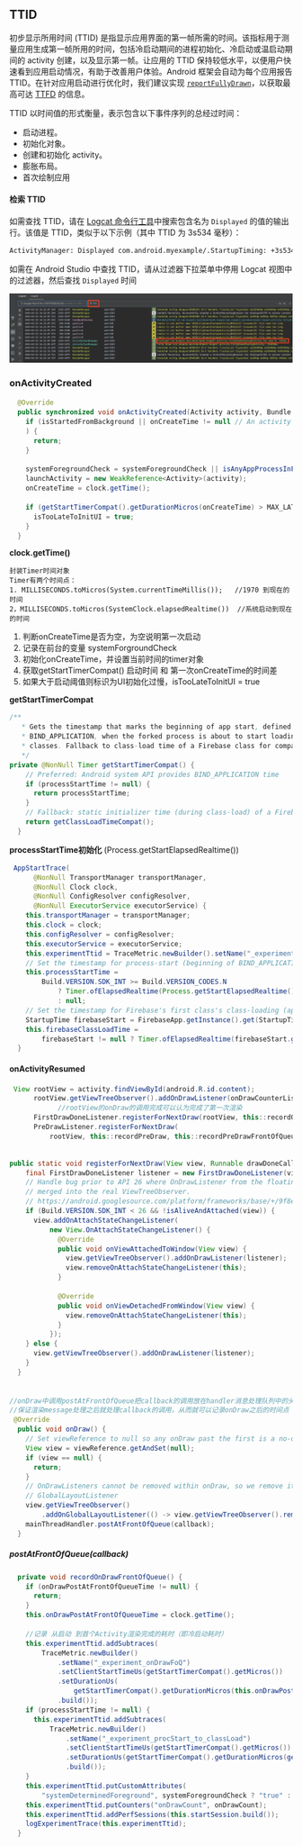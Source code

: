 ## TTID ##

初步显示所用时间 (TTID) 是指显示应用界面的第一帧所需的时间。该指标用于测量应用生成第一帧所用的时间，包括冷启动期间的进程初始化、冷启动或温启动期间的 activity 创建，以及显示第一帧。让应用的 TTID 保持较低水平，以便用户快速看到应用启动情况，有助于改善用户体验。Android 框架会自动为每个应用报告 TTID。在针对应用启动进行优化时，我们建议实现 [`reportFullyDrawn`](https://developer.android.com/reference/android/app/Activity?hl=zh-cn#reportFullyDrawn())，以获取最高可达 [TTFD](https://developer.android.com/topic/performance/vitals/launch-time?hl=zh-cn#time-full) 的信息。

TTID 以时间值的形式衡量，表示包含以下事件序列的总经过时间：

- 启动进程。
- 初始化对象。
- 创建和初始化 activity。
- 膨胀布局。
- 首次绘制应用

#### 检索 TTID

如需查找 TTID，请在 [Logcat 命令行工具](https://developer.android.com/tools/logcat?hl=zh-cn)中搜索包含名为 `Displayed` 的值的输出行。该值是 TTID，类似于以下示例（其中 TTID 为 3s534 毫秒）：

```bash
ActivityManager: Displayed com.android.myexample/.StartupTiming: +3s534ms
```

如需在 Android Studio 中查找 TTID，请从过滤器下拉菜单中停用 Logcat 视图中的过滤器，然后查找 `Displayed` 时间

<img src="./images/image-20240602161701158.png" alt="image-20240602161701158" style="zoom:50%;" />





### onActivityCreated ###

```java
  @Override
  public synchronized void onActivityCreated(Activity activity, Bundle savedInstanceState) {
    if (isStartedFromBackground || onCreateTime != null // An activity already called onCreate()
    ) {
      return;
    }

    systemForegroundCheck = systemForegroundCheck || isAnyAppProcessInForeground(appContext);
    launchActivity = new WeakReference<Activity>(activity);
    onCreateTime = clock.getTime();

    if (getStartTimerCompat().getDurationMicros(onCreateTime) > MAX_LATENCY_BEFORE_UI_INIT) {
      isTooLateToInitUI = true;
    }
  }
```

**clock.getTime()**

```
封装Timer时间对象
Timer有两个时间点：
1. MILLISECONDS.toMicros(System.currentTimeMillis());   //1970 到现在的时间
2，MILLISECONDS.toMicros(SystemClock.elapsedRealtime())  //系统启动到现在的时间
```

1. 判断onCreateTime是否为空，为空说明第一次启动
2. 记录在前台的变量 systemForgroundCheck
3. 初始化onCreateTime，并设置当前时间的timer对象
4. 获取getStartTimerCompat() 启动时间 和 第一次onCreateTime的时间差
5. 如果大于启动阈值则标识为UI初始化过慢，isTooLateToInitUI = true

**getStartTimerCompat**

```java
/**
   * Gets the timestamp that marks the beginning of app start, defined as the beginning of
   * BIND_APPLICATION, when the forked process is about to start loading the app's resources and
   * classes. Fallback to class-load time of a Firebase class for compatibility below API 24.
   */
private @NonNull Timer getStartTimerCompat() {
    // Preferred: Android system API provides BIND_APPLICATION time
    if (processStartTime != null) {
      return processStartTime;
    }
    // Fallback: static initializer time (during class-load) of a Firebase class
    return getClassLoadTimeCompat();
  }
```

**processStartTime初始化** (Process.getStartElapsedRealtime())

```java
 AppStartTrace(
      @NonNull TransportManager transportManager,
      @NonNull Clock clock,
      @NonNull ConfigResolver configResolver,
      @NonNull ExecutorService executorService) {
    this.transportManager = transportManager;
    this.clock = clock;
    this.configResolver = configResolver;
    this.executorService = executorService;
    this.experimentTtid = TraceMetric.newBuilder().setName("_experiment_app_start_ttid");
    // Set the timestamp for process-start (beginning of BIND_APPLICATION), if available
    this.processStartTime =
        Build.VERSION.SDK_INT >= Build.VERSION_CODES.N
            ? Timer.ofElapsedRealtime(Process.getStartElapsedRealtime())
            : null;
    // Set the timestamp for Firebase's first class's class-loading (approx.), if available
    StartupTime firebaseStart = FirebaseApp.getInstance().get(StartupTime.class);
    this.firebaseClassLoadTime =
        firebaseStart != null ? Timer.ofElapsedRealtime(firebaseStart.getElapsedRealtime()) : null;
  }
```



#### onActivityResumed ####

```java
 View rootView = activity.findViewById(android.R.id.content);
      rootView.getViewTreeObserver().addOnDrawListener(onDrawCounterListener);
			//rootView的onDraw的调用完成可以认为完成了第一次渲染
      FirstDrawDoneListener.registerForNextDraw(rootView, this::recordOnDrawFrontOfQueue);
      PreDrawListener.registerForNextDraw(
          rootView, this::recordPreDraw, this::recordPreDrawFrontOfQueue);
```

```java

public static void registerForNextDraw(View view, Runnable drawDoneCallback) {
    final FirstDrawDoneListener listener = new FirstDrawDoneListener(view, drawDoneCallback);
    // Handle bug prior to API 26 where OnDrawListener from the floating ViewTreeObserver is not
    // merged into the real ViewTreeObserver.
    // https://android.googlesource.com/platform/frameworks/base/+/9f8ec54244a5e0343b9748db3329733f259604f3
    if (Build.VERSION.SDK_INT < 26 && !isAliveAndAttached(view)) {
      view.addOnAttachStateChangeListener(
          new View.OnAttachStateChangeListener() {
            @Override
            public void onViewAttachedToWindow(View view) {
              view.getViewTreeObserver().addOnDrawListener(listener);
              view.removeOnAttachStateChangeListener(this);
            }

            @Override
            public void onViewDetachedFromWindow(View view) {
              view.removeOnAttachStateChangeListener(this);
            }
          });
    } else {
      view.getViewTreeObserver().addOnDrawListener(listener);
    }
  }


//onDraw中调用postAtFrontOfQueue把callback的调用放在handler消息处理队列中的头部
//保证渲染message处理之后就处理callback的调用，从而就可以记录onDraw之后的时间点
 @Override
  public void onDraw() {
    // Set viewReference to null so any onDraw past the first is a no-op
    View view = viewReference.getAndSet(null);
    if (view == null) {
      return;
    }
    // OnDrawListeners cannot be removed within onDraw, so we remove it with a
    // GlobalLayoutListener
    view.getViewTreeObserver()
        .addOnGlobalLayoutListener(() -> view.getViewTreeObserver().removeOnDrawListener(this));
    mainThreadHandler.postAtFrontOfQueue(callback);
  }
```

##### postAtFrontOfQueue(callback) #####

```java
  private void recordOnDrawFrontOfQueue() {
    if (onDrawPostAtFrontOfQueueTime != null) {
      return;
    }
    this.onDrawPostAtFrontOfQueueTime = clock.getTime();

    //记录 从启动 到首个Activity渲染完成的耗时（即冷启动耗时）
    this.experimentTtid.addSubtraces(
        TraceMetric.newBuilder()
            .setName("_experiment_onDrawFoQ")
            .setClientStartTimeUs(getStartTimerCompat().getMicros())
            .setDurationUs(
                getStartTimerCompat().getDurationMicros(this.onDrawPostAtFrontOfQueueTime))
            .build());
    if (processStartTime != null) {
      this.experimentTtid.addSubtraces(
          TraceMetric.newBuilder()
              .setName("_experiment_procStart_to_classLoad")
              .setClientStartTimeUs(getStartTimerCompat().getMicros())
              .setDurationUs(getStartTimerCompat().getDurationMicros(getClassLoadTimeCompat()))
              .build());
    }
    this.experimentTtid.putCustomAttributes(
        "systemDeterminedForeground", systemForegroundCheck ? "true" : "false");
    this.experimentTtid.putCounters("onDrawCount", onDrawCount);
    this.experimentTtid.addPerfSessions(this.startSession.build());
    logExperimentTrace(this.experimentTtid);
  }
```




















